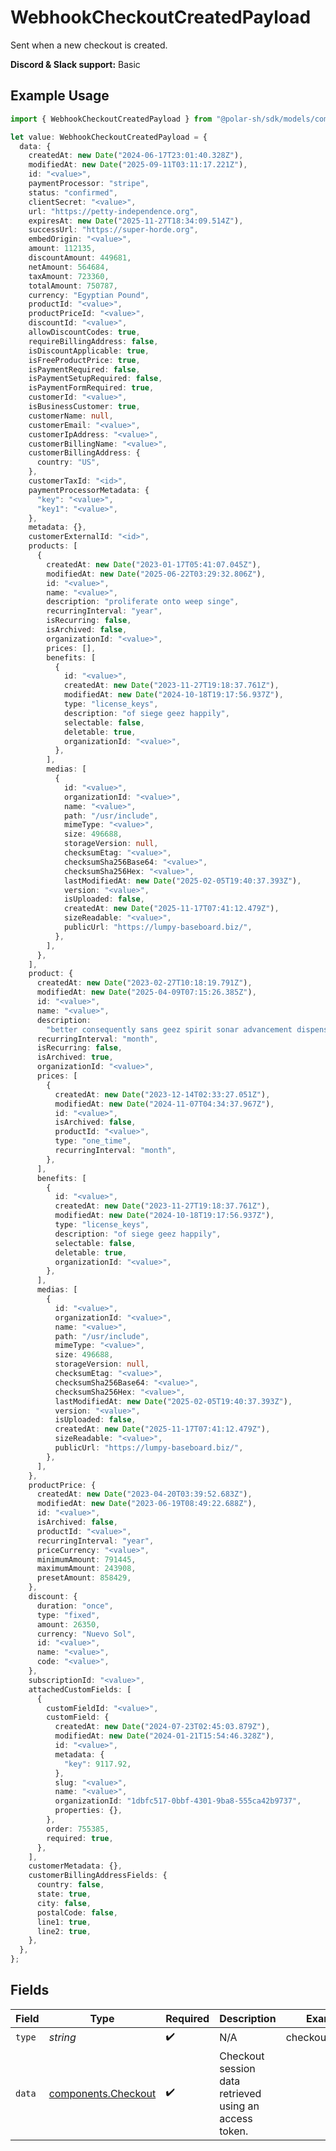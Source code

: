 # WebhookCheckoutCreatedPayload

Sent when a new checkout is created.

**Discord & Slack support:** Basic

## Example Usage

```typescript
import { WebhookCheckoutCreatedPayload } from "@polar-sh/sdk/models/components/webhookcheckoutcreatedpayload.js";

let value: WebhookCheckoutCreatedPayload = {
  data: {
    createdAt: new Date("2024-06-17T23:01:40.328Z"),
    modifiedAt: new Date("2025-09-11T03:11:17.221Z"),
    id: "<value>",
    paymentProcessor: "stripe",
    status: "confirmed",
    clientSecret: "<value>",
    url: "https://petty-independence.org",
    expiresAt: new Date("2025-11-27T18:34:09.514Z"),
    successUrl: "https://super-horde.org",
    embedOrigin: "<value>",
    amount: 112135,
    discountAmount: 449681,
    netAmount: 564684,
    taxAmount: 723360,
    totalAmount: 750787,
    currency: "Egyptian Pound",
    productId: "<value>",
    productPriceId: "<value>",
    discountId: "<value>",
    allowDiscountCodes: true,
    requireBillingAddress: false,
    isDiscountApplicable: true,
    isFreeProductPrice: true,
    isPaymentRequired: false,
    isPaymentSetupRequired: false,
    isPaymentFormRequired: true,
    customerId: "<value>",
    isBusinessCustomer: true,
    customerName: null,
    customerEmail: "<value>",
    customerIpAddress: "<value>",
    customerBillingName: "<value>",
    customerBillingAddress: {
      country: "US",
    },
    customerTaxId: "<id>",
    paymentProcessorMetadata: {
      "key": "<value>",
      "key1": "<value>",
    },
    metadata: {},
    customerExternalId: "<id>",
    products: [
      {
        createdAt: new Date("2023-01-17T05:41:07.045Z"),
        modifiedAt: new Date("2025-06-22T03:29:32.806Z"),
        id: "<value>",
        name: "<value>",
        description: "proliferate onto weep singe",
        recurringInterval: "year",
        isRecurring: false,
        isArchived: false,
        organizationId: "<value>",
        prices: [],
        benefits: [
          {
            id: "<value>",
            createdAt: new Date("2023-11-27T19:18:37.761Z"),
            modifiedAt: new Date("2024-10-18T19:17:56.937Z"),
            type: "license_keys",
            description: "of siege geez happily",
            selectable: false,
            deletable: true,
            organizationId: "<value>",
          },
        ],
        medias: [
          {
            id: "<value>",
            organizationId: "<value>",
            name: "<value>",
            path: "/usr/include",
            mimeType: "<value>",
            size: 496688,
            storageVersion: null,
            checksumEtag: "<value>",
            checksumSha256Base64: "<value>",
            checksumSha256Hex: "<value>",
            lastModifiedAt: new Date("2025-02-05T19:40:37.393Z"),
            version: "<value>",
            isUploaded: false,
            createdAt: new Date("2025-11-17T07:41:12.479Z"),
            sizeReadable: "<value>",
            publicUrl: "https://lumpy-baseboard.biz/",
          },
        ],
      },
    ],
    product: {
      createdAt: new Date("2023-02-27T10:18:19.791Z"),
      modifiedAt: new Date("2025-04-09T07:15:26.385Z"),
      id: "<value>",
      name: "<value>",
      description:
        "better consequently sans geez spirit sonar advancement dispense innocently phooey",
      recurringInterval: "month",
      isRecurring: false,
      isArchived: true,
      organizationId: "<value>",
      prices: [
        {
          createdAt: new Date("2023-12-14T02:33:27.051Z"),
          modifiedAt: new Date("2024-11-07T04:34:37.967Z"),
          id: "<value>",
          isArchived: false,
          productId: "<value>",
          type: "one_time",
          recurringInterval: "month",
        },
      ],
      benefits: [
        {
          id: "<value>",
          createdAt: new Date("2023-11-27T19:18:37.761Z"),
          modifiedAt: new Date("2024-10-18T19:17:56.937Z"),
          type: "license_keys",
          description: "of siege geez happily",
          selectable: false,
          deletable: true,
          organizationId: "<value>",
        },
      ],
      medias: [
        {
          id: "<value>",
          organizationId: "<value>",
          name: "<value>",
          path: "/usr/include",
          mimeType: "<value>",
          size: 496688,
          storageVersion: null,
          checksumEtag: "<value>",
          checksumSha256Base64: "<value>",
          checksumSha256Hex: "<value>",
          lastModifiedAt: new Date("2025-02-05T19:40:37.393Z"),
          version: "<value>",
          isUploaded: false,
          createdAt: new Date("2025-11-17T07:41:12.479Z"),
          sizeReadable: "<value>",
          publicUrl: "https://lumpy-baseboard.biz/",
        },
      ],
    },
    productPrice: {
      createdAt: new Date("2023-04-20T03:39:52.683Z"),
      modifiedAt: new Date("2023-06-19T08:49:22.688Z"),
      id: "<value>",
      isArchived: false,
      productId: "<value>",
      recurringInterval: "year",
      priceCurrency: "<value>",
      minimumAmount: 791445,
      maximumAmount: 243908,
      presetAmount: 858429,
    },
    discount: {
      duration: "once",
      type: "fixed",
      amount: 26350,
      currency: "Nuevo Sol",
      id: "<value>",
      name: "<value>",
      code: "<value>",
    },
    subscriptionId: "<value>",
    attachedCustomFields: [
      {
        customFieldId: "<value>",
        customField: {
          createdAt: new Date("2024-07-23T02:45:03.879Z"),
          modifiedAt: new Date("2024-01-21T15:54:46.328Z"),
          id: "<value>",
          metadata: {
            "key": 9117.92,
          },
          slug: "<value>",
          name: "<value>",
          organizationId: "1dbfc517-0bbf-4301-9ba8-555ca42b9737",
          properties: {},
        },
        order: 755385,
        required: true,
      },
    ],
    customerMetadata: {},
    customerBillingAddressFields: {
      country: false,
      state: true,
      city: false,
      postalCode: false,
      line1: true,
      line2: true,
    },
  },
};
```

## Fields

| Field                                                      | Type                                                       | Required                                                   | Description                                                | Example                                                    |
| ---------------------------------------------------------- | ---------------------------------------------------------- | ---------------------------------------------------------- | ---------------------------------------------------------- | ---------------------------------------------------------- |
| `type`                                                     | *string*                                                   | :heavy_check_mark:                                         | N/A                                                        | checkout.created                                           |
| `data`                                                     | [components.Checkout](../../models/components/checkout.md) | :heavy_check_mark:                                         | Checkout session data retrieved using an access token.     |                                                            |